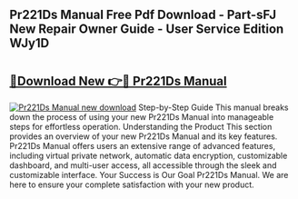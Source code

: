 ## Pr221Ds Manual Free Pdf Download - Part-sFJ New Repair Owner Guide - User Service Edition WJy1D

# <h2><a href="http://cf12824.oget.top/?id=Pr221Ds+Manual">🔗Download New 👉🔴 Pr221Ds Manual</a></h2>

[![Pr221Ds Manual new download](https://i.imgur.com/5g1atiW.png)](http://cf12824.oget.top/?id=Pr221Ds+Manual)
Step-by-Step Guide This manual breaks down the process of using your new Pr221Ds Manual into manageable steps for effortless operation. Understanding the Product This section provides an overview of your new Pr221Ds Manual and its key features. Pr221Ds Manual offers users an extensive range of advanced features, including virtual private network, automatic data encryption, customizable dashboard, and multi-user access, all accessible through the sleek and customizable interface. Your Success is Our Goal Pr221Ds Manual. We are here to ensure your complete satisfaction with your new product.
